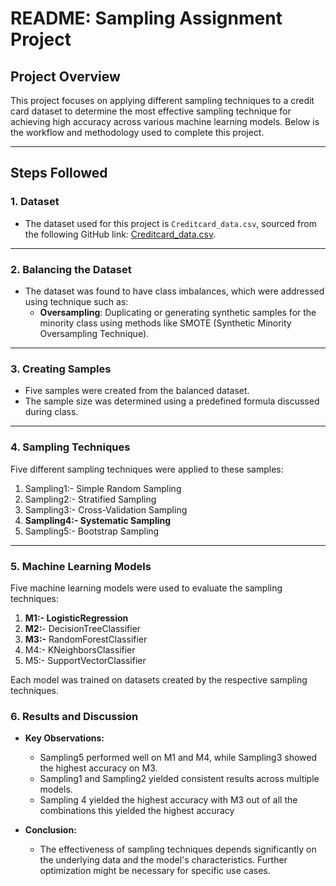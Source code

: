 # README: Sampling Assignment Project

## Project Overview

This project focuses on applying different sampling techniques to a credit card dataset to determine the most effective sampling technique for achieving high accuracy across various machine learning models. Below is the workflow and methodology used to complete this project.

---

## Steps Followed

### 1. **Dataset**

- The dataset used for this project is `Creditcard_data.csv`, sourced from the following GitHub link: [Creditcard\_data.csv](https://github.com/AnjulaMehto/Sampling_Assignment/blob/main/Creditcard_data.csv).

---

### 2. **Balancing the Dataset**

- The dataset was found to have class imbalances, which were addressed using technique such as:
  - **Oversampling**: Duplicating or generating synthetic samples for the minority class using methods like SMOTE (Synthetic Minority Oversampling Technique).

---

### 3. **Creating Samples**

- Five samples were created from the balanced dataset.
- The sample size was determined using a predefined formula discussed during class.

---

### 4. **Sampling Techniques**

Five different sampling techniques were applied to these samples:

1. Sampling1:- Simple Random Sampling
2. Sampling2:- Stratified Sampling
3. Sampling3:- Cross-Validation Sampling
4. **Sampling4:- Systematic Sampling**
5. Sampling5:- Bootstrap Sampling

---

### 5. **Machine Learning Models**

Five machine learning models were used to evaluate the sampling techniques:

1. **M1:- LogisticRegression**
2. **M2:**- DecisionTreeClassifier
3. **M3:-** RandomForestClassifier
4. M4:- KNeighborsClassifier
5. M5:- SupportVectorClassifier 

Each model was trained on datasets created by the respective sampling techniques.

### 6. **Results and Discussion**

- **Key Observations:**

  - Sampling5 performed well on M1 and M4, while Sampling3 showed the highest accuracy on M3.
  - Sampling1 and Sampling2 yielded consistent results across multiple models.
  - Sampling 4 yielded the highest accuracy with M3 out of all the combinations this yielded the highest accuracy 

- **Conclusion:**

  - The effectiveness of sampling techniques depends significantly on the underlying data and the model's characteristics. Further optimization might be necessary for specific use cases.

